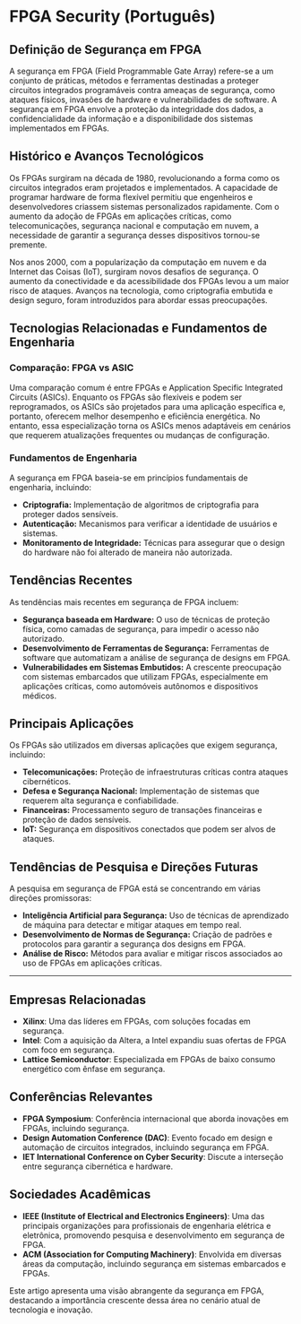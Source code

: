 # FPGA Security (Português)

## Definição de Segurança em FPGA

A segurança em FPGA (Field Programmable Gate Array) refere-se a um conjunto de práticas, métodos e ferramentas destinadas a proteger circuitos integrados programáveis contra ameaças de segurança, como ataques físicos, invasões de hardware e vulnerabilidades de software. A segurança em FPGA envolve a proteção da integridade dos dados, a confidencialidade da informação e a disponibilidade dos sistemas implementados em FPGAs.

## Histórico e Avanços Tecnológicos

Os FPGAs surgiram na década de 1980, revolucionando a forma como os circuitos integrados eram projetados e implementados. A capacidade de programar hardware de forma flexível permitiu que engenheiros e desenvolvedores criassem sistemas personalizados rapidamente. Com o aumento da adoção de FPGAs em aplicações críticas, como telecomunicações, segurança nacional e computação em nuvem, a necessidade de garantir a segurança desses dispositivos tornou-se premente.

Nos anos 2000, com a popularização da computação em nuvem e da Internet das Coisas (IoT), surgiram novos desafios de segurança. O aumento da conectividade e da acessibilidade dos FPGAs levou a um maior risco de ataques. Avanços na tecnologia, como criptografia embutida e design seguro, foram introduzidos para abordar essas preocupações.

## Tecnologias Relacionadas e Fundamentos de Engenharia

### Comparação: FPGA vs ASIC

Uma comparação comum é entre FPGAs e Application Specific Integrated Circuits (ASICs). Enquanto os FPGAs são flexíveis e podem ser reprogramados, os ASICs são projetados para uma aplicação específica e, portanto, oferecem melhor desempenho e eficiência energética. No entanto, essa especialização torna os ASICs menos adaptáveis em cenários que requerem atualizações frequentes ou mudanças de configuração.

### Fundamentos de Engenharia

A segurança em FPGA baseia-se em princípios fundamentais de engenharia, incluindo:

- **Criptografia:** Implementação de algoritmos de criptografia para proteger dados sensíveis.
- **Autenticação:** Mecanismos para verificar a identidade de usuários e sistemas.
- **Monitoramento de Integridade:** Técnicas para assegurar que o design do hardware não foi alterado de maneira não autorizada.

## Tendências Recentes

As tendências mais recentes em segurança de FPGA incluem:

- **Segurança baseada em Hardware:** O uso de técnicas de proteção física, como camadas de segurança, para impedir o acesso não autorizado.
- **Desenvolvimento de Ferramentas de Segurança:** Ferramentas de software que automatizam a análise de segurança de designs em FPGA.
- **Vulnerabilidades em Sistemas Embutidos:** A crescente preocupação com sistemas embarcados que utilizam FPGAs, especialmente em aplicações críticas, como automóveis autônomos e dispositivos médicos.

## Principais Aplicações

Os FPGAs são utilizados em diversas aplicações que exigem segurança, incluindo:

- **Telecomunicações:** Proteção de infraestruturas críticas contra ataques cibernéticos.
- **Defesa e Segurança Nacional:** Implementação de sistemas que requerem alta segurança e confiabilidade.
- **Financeiras:** Processamento seguro de transações financeiras e proteção de dados sensíveis.
- **IoT:** Segurança em dispositivos conectados que podem ser alvos de ataques.

## Tendências de Pesquisa e Direções Futuras

A pesquisa em segurança de FPGA está se concentrando em várias direções promissoras:

- **Inteligência Artificial para Segurança:** Uso de técnicas de aprendizado de máquina para detectar e mitigar ataques em tempo real.
- **Desenvolvimento de Normas de Segurança:** Criação de padrões e protocolos para garantir a segurança dos designs em FPGA.
- **Análise de Risco:** Métodos para avaliar e mitigar riscos associados ao uso de FPGAs em aplicações críticas.

---

## Empresas Relacionadas

- **Xilinx**: Uma das líderes em FPGAs, com soluções focadas em segurança.
- **Intel**: Com a aquisição da Altera, a Intel expandiu suas ofertas de FPGA com foco em segurança.
- **Lattice Semiconductor**: Especializada em FPGAs de baixo consumo energético com ênfase em segurança.

## Conferências Relevantes

- **FPGA Symposium**: Conferência internacional que aborda inovações em FPGAs, incluindo segurança.
- **Design Automation Conference (DAC)**: Evento focado em design e automação de circuitos integrados, incluindo segurança em FPGA.
- **IET International Conference on Cyber Security**: Discute a interseção entre segurança cibernética e hardware.

## Sociedades Acadêmicas

- **IEEE (Institute of Electrical and Electronics Engineers)**: Uma das principais organizações para profissionais de engenharia elétrica e eletrônica, promovendo pesquisa e desenvolvimento em segurança de FPGA.
- **ACM (Association for Computing Machinery)**: Envolvida em diversas áreas da computação, incluindo segurança em sistemas embarcados e FPGAs.

Este artigo apresenta uma visão abrangente da segurança em FPGA, destacando a importância crescente dessa área no cenário atual de tecnologia e inovação.